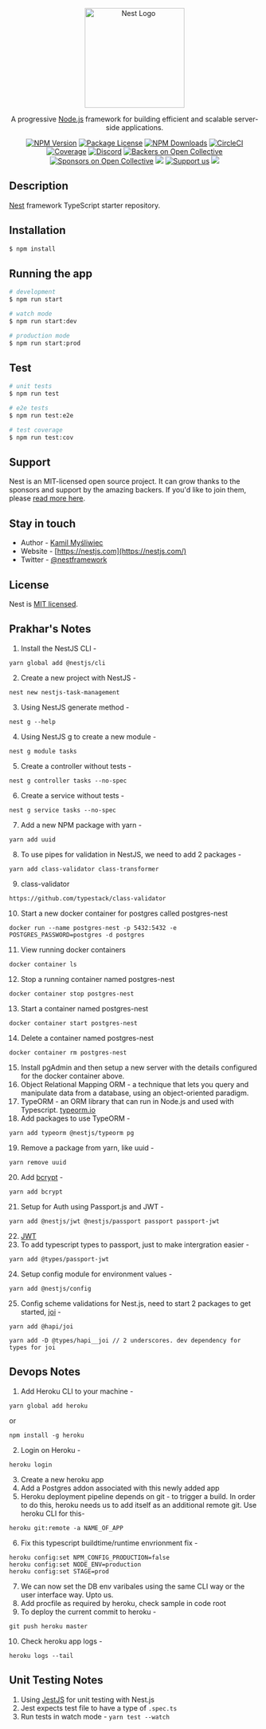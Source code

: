 <p align="center">
  <a href="http://nestjs.com/" target="blank"><img src="https://nestjs.com/img/logo-small.svg" width="200" alt="Nest Logo" /></a>
</p>

[circleci-image]: https://img.shields.io/circleci/build/github/nestjs/nest/master?token=abc123def456
[circleci-url]: https://circleci.com/gh/nestjs/nest

  <p align="center">A progressive <a href="http://nodejs.org" target="_blank">Node.js</a> framework for building efficient and scalable server-side applications.</p>
    <p align="center">
<a href="https://www.npmjs.com/~nestjscore" target="_blank"><img src="https://img.shields.io/npm/v/@nestjs/core.svg" alt="NPM Version" /></a>
<a href="https://www.npmjs.com/~nestjscore" target="_blank"><img src="https://img.shields.io/npm/l/@nestjs/core.svg" alt="Package License" /></a>
<a href="https://www.npmjs.com/~nestjscore" target="_blank"><img src="https://img.shields.io/npm/dm/@nestjs/common.svg" alt="NPM Downloads" /></a>
<a href="https://circleci.com/gh/nestjs/nest" target="_blank"><img src="https://img.shields.io/circleci/build/github/nestjs/nest/master" alt="CircleCI" /></a>
<a href="https://coveralls.io/github/nestjs/nest?branch=master" target="_blank"><img src="https://coveralls.io/repos/github/nestjs/nest/badge.svg?branch=master#9" alt="Coverage" /></a>
<a href="https://discord.gg/G7Qnnhy" target="_blank"><img src="https://img.shields.io/badge/discord-online-brightgreen.svg" alt="Discord"/></a>
<a href="https://opencollective.com/nest#backer" target="_blank"><img src="https://opencollective.com/nest/backers/badge.svg" alt="Backers on Open Collective" /></a>
<a href="https://opencollective.com/nest#sponsor" target="_blank"><img src="https://opencollective.com/nest/sponsors/badge.svg" alt="Sponsors on Open Collective" /></a>
  <a href="https://paypal.me/kamilmysliwiec" target="_blank"><img src="https://img.shields.io/badge/Donate-PayPal-ff3f59.svg"/></a>
    <a href="https://opencollective.com/nest#sponsor"  target="_blank"><img src="https://img.shields.io/badge/Support%20us-Open%20Collective-41B883.svg" alt="Support us"></a>
  <a href="https://twitter.com/nestframework" target="_blank"><img src="https://img.shields.io/twitter/follow/nestframework.svg?style=social&label=Follow"></a>
</p>
  <!--[![Backers on Open Collective](https://opencollective.com/nest/backers/badge.svg)](https://opencollective.com/nest#backer)
  [![Sponsors on Open Collective](https://opencollective.com/nest/sponsors/badge.svg)](https://opencollective.com/nest#sponsor)-->

## Description

[Nest](https://github.com/nestjs/nest) framework TypeScript starter repository.

## Installation

```bash
$ npm install
```

## Running the app

```bash
# development
$ npm run start

# watch mode
$ npm run start:dev

# production mode
$ npm run start:prod
```

## Test

```bash
# unit tests
$ npm run test

# e2e tests
$ npm run test:e2e

# test coverage
$ npm run test:cov
```

## Support

Nest is an MIT-licensed open source project. It can grow thanks to the sponsors and support by the amazing backers. If you'd like to join them, please [read more here](https://docs.nestjs.com/support).

## Stay in touch

- Author - [Kamil Myśliwiec](https://kamilmysliwiec.com)
- Website - [https://nestjs.com](https://nestjs.com/)
- Twitter - [@nestframework](https://twitter.com/nestframework)

## License

Nest is [MIT licensed](LICENSE).

## Prakhar's Notes

1. Install the NestJS CLI - 
```
yarn global add @nestjs/cli
```
2. Create a new project with NestJS - 
```
nest new nestjs-task-management
```
3. Using NestJS generate method - 
```
nest g --help
```
4. Using NestJS g to create a new module - 
```
nest g module tasks
```
5. Create a controller without tests - 
```
nest g controller tasks --no-spec
```
6. Create a service without tests - 
```
nest g service tasks --no-spec
```
7. Add a new NPM package with yarn - 
```
yarn add uuid
```
8. To use pipes for validation in NestJS, we need to add 2 packages - 
```
yarn add class-validator class-transformer
```
9. class-validator 
```
https://github.com/typestack/class-validator
```
10. Start a new docker container for postgres called postgres-nest
```
docker run --name postgres-nest -p 5432:5432 -e POSTGRES_PASSWORD=postgres -d postgres
```
11. View running docker containers 
```
docker container ls
```
12. Stop a running container named postgres-nest
```
docker container stop postgres-nest
```
13. Start a container named postgres-nest
```
docker container start postgres-nest
```
14. Delete a container named postgres-nest
```
docker container rm postgres-nest
```
15. Install pgAdmin and then setup a new server with the details configured for the docker container above. 
16. Object Relational Mapping ORM - a technique that lets you query and manipulate data from a database, using an object-oriented paradigm.
17. TypeORM - an ORM library that can run in Node.js and used with Typescript. [typeorm.io](https://typeorm.io)
18. Add packages to use TypeORM - 
```
yarn add typeorm @nestjs/typeorm pg
```
19. Remove a package from yarn, like uuid - 
```
yarn remove uuid
```
20. Add [bcrypt](https://www.npmjs.com/package/bcrypt) - 
```
yarn add bcrypt
```
21. Setup for Auth using Passport.js and JWT - 
```
yarn add @nestjs/jwt @nestjs/passport passport passport-jwt
```
22. [JWT](https://jwt.io)
23. To add typescript types to passport, just to make intergration easier - 
```
yarn add @types/passport-jwt
```
24. Setup config module for environment values - 
```
yarn add @nestjs/config
```
25. Config scheme validations for Nest.js, need to start 2 packages to get started, [joi](https://github.com/hapijs/joi) - 

```
yarn add @hapi/joi

yarn add -D @types/hapi__joi // 2 underscores. dev dependency for types for joi
```

## Devops Notes

1. Add Heroku CLI to your machine - 
```
yarn global add heroku
```
or 
```
npm install -g heroku
```
2. Login on Heroku - 
```
heroku login
```
3. Create a new heroku app
4. Add a Postgres addon associated with this newly added app
5. Heroku deployment pipeline depends on git - to trigger a build. In order to do this, heroku needs us to add itself as an additional remote git. Use heroku CLI for this- 
```
heroku git:remote -a NAME_OF_APP
```
6. Fix this typescript buildtime/runtime envrionment fix - 
```
heroku config:set NPM_CONFIG_PRODUCTION=false
heroku config:set NODE_ENV=production
heroku config:set STAGE=prod
```
7. We can now set the DB env varibales using the same CLI way or the user interface way. Upto us.
8. Add procfile as required by heroku, check sample in code root
9. To deploy the current commit to heroku - 
```
git push heroku master
```
10. Check heroku app logs - 
```
heroku logs --tail
```

## Unit Testing Notes

1. Using [JestJS](https://jestjs.io/) for unit testing with Nest.js
2. Jest expects test file to have a type of `.spec.ts`
3. Run tests in watch mode - `yarn test --watch`
